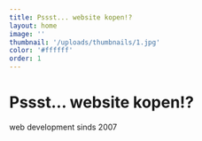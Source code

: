```yaml
---
title: Pssst... website kopen!?
layout: home
image: ''
thumbnail: '/uploads/thumbnails/1.jpg'
color: '#ffffff'
order: 1
---
```


# Pssst... website kopen!?

web development sinds 2007